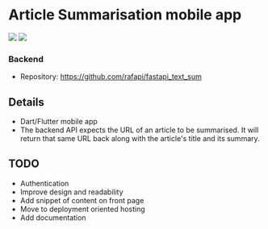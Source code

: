 # Article Summarisation mobile app

<p align="left">
     <img src="https://img.shields.io/github/license/rafapi/summariser_client">
     <img src="https://img.shields.io/github/last-commit/rafapi/summariser_client">
</p>

### Backend
* Repository: https://github.com/rafapi/fastapi_text_sum

## Details
* Dart/Flutter mobile app
* The backend API expects the URL of an article to be summarised. It will return that same URL back along with the article's title and its summary.

## TODO
* Authentication
* Improve design and readability
* Add snippet of content on front page
* Move to deployment oriented hosting
* Add documentation

